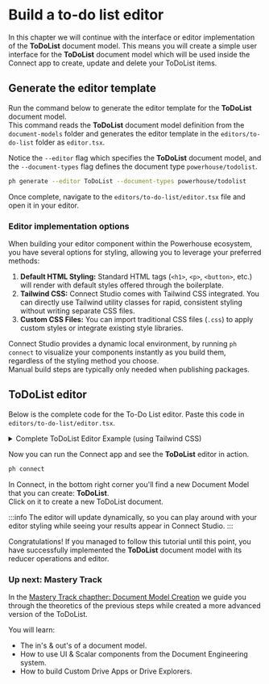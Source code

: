 # Build a to-do list editor

In this chapter we will continue with the interface or editor implementation of the **ToDoList** document model. This means you will create a simple user interface for the **ToDoList** document model which will be used inside the Connect app to create, update and delete your ToDoList items.

## Generate the editor template

Run the command below to generate the editor template for the **ToDoList** document model.   
This command reads the **ToDoList** document model definition from the `document-models` folder and generates the editor template in the `editors/to-do-list` folder as `editor.tsx`.

Notice the `--editor` flag which specifies the **ToDoList** document model, and the `--document-types` flag defines the document type `powerhouse/todolist`.

```bash
ph generate --editor ToDoList --document-types powerhouse/todolist
```

Once complete, navigate to the `editors/to-do-list/editor.tsx` file and open it in your editor.


### Editor implementation options

When building your editor component within the Powerhouse ecosystem, you have several options for styling, allowing you to leverage your preferred methods:

1.  **Default HTML Styling:** Standard HTML tags (`<h1>`, `<p>`, `<button>`, etc.) will render with default styles offered through the boilerplate. 
2.  **Tailwind CSS:** Connect Studio comes with Tailwind CSS integrated. You can directly use Tailwind utility classes for rapid, consistent styling without writing separate CSS files.
3.  **Custom CSS Files:** You can import traditional CSS files (`.css`) to apply custom styles or integrate existing style libraries.

Connect Studio provides a dynamic local environment, by running `ph connect` to visualize your components instantly as you build them, regardless of the styling method you choose.    
Manual build steps are typically only needed when publishing packages.

## ToDoList editor

Below is the complete code for the To-Do List editor. Paste this code in `editors/to-do-list/editor.tsx`.

<details>
<summary>Complete ToDoList Editor Example (using Tailwind CSS)</summary>

```typescript
import { EditorProps } from 'document-model';
import {
    ToDoListState,
    ToDoListAction,
    ToDoListLocalState,
    ToDoItem,
    actions,
    ToDoListDocument,
} from '../../document-models/to-do-list/index.js';
import { useState } from 'react';

// EditorProps is a generic type that provides the document and a dispatch function.
// The dispatch function is used to send actions to the document's reducer to update the state.
export type IProps = EditorProps<ToDoListDocument>;

export default function Editor(props: IProps) {
    // Destructure document and dispatch from props.
    const { document, dispatch } = props;
    // Get the global state from the document. This state is shared across all editors of this document.
    const {
        state: { global: state },
    } = document;

    // React's useState hook is used for local component state.
    // This state is not shared with other components.
    // `todoItem` stores the text of the new to-do item being added.
    const [todoItem, setTodoItem] = useState('');
    // `editingItemId` stores the ID of the item currently being edited.
    const [editingItemId, setEditingItemId] = useState<string | null>(null);
    // `editedText` stores the text of the item while it's being edited.
    const [editedText, setEditedText] = useState('');

    return (
        <div className="p-4 font-sans max-w-lg mx-auto">
            <h1 className="text-2xl font-bold mb-4 text-center">To-do List</h1>
            <div className="w-96 mx-auto">
                <div className="flex mb-4">
                    <input
                        className="border border-gray-300 p-2 rounded-l-md flex-grow"
                        placeholder="Insert task here..."
                        value={todoItem}
                        onChange={e => setTodoItem(e.target.value)}
                        onKeyDown={e => {
                            if (e.key === 'Enter') {
                                // Dispatch an action to add a new to-do item.
                                // `actions.addTodoItem` is an action creator from our document model.
                                dispatch(
                                    actions.addTodoItem({
                                        id: Math.random().toString(), // In a real app, use a more robust ID generation.
                                        text: todoItem,
                                    })
                                );
                                setTodoItem('');
                            }
                        }}
                    />
                    <button
                        className="bg-blue-500 hover:bg-blue-600 text-white p-2 rounded-r-md"
                        onClick={() => {
                            // Also add item on button click.
                            dispatch(
                                actions.addTodoItem({
                                    id: Math.random().toString(),
                                    text: todoItem,
                                })
                            );
                            setTodoItem('');
                        }}
                    >
                        Add
                    </button>
                </div>
                <ul className="list-none p-0">
                    {/* Map over the items in the global state to render each to-do item. */}
                    {state.items.map((item: ToDoItem) => (
                        <li
                            key={item.id}
                            className="flex items-center p-2 relative border-b border-gray-200"
                        >
                            <input
                                type="checkbox"
                                checked={item.checked}
                                className="mr-3"
                                onChange={() => {
                                    // Dispatch an action to update the checked status of an item.
                                    dispatch(
                                        actions.updateTodoItem({
                                            id: item.id,
                                            checked: !item.checked,
                                        })
                                    );
                                }}
                            />
                            {/* Conditional rendering: show an input field if the item is being edited, otherwise show the text. */}
                            {editingItemId === item.id ? (
                                <input
                                    value={editedText}
                                    onChange={e =>
                                        setEditedText(e.target.value)
                                    }
                                    onKeyDown={e => {
                                        if (e.key === 'Enter') {
                                            // Dispatch an action to update the item's text.
                                            dispatch(
                                                actions.updateTodoItem({
                                                    id: item.id,
                                                    text: editedText,
                                                })
                                            );
                                            // Exit editing mode.
                                            setEditingItemId(null);
                                        }
                                    }}
                                    className="flex-grow"
                                    autoFocus // Automatically focus the input when it appears.
                                />
                            ) : (
                                <div className="flex items-center flex-grow gap-1">
                                    <span
                                        onClick={() => {
                                            // Enter editing mode when the text is clicked.
                                            setEditingItemId(item.id);
                                            setEditedText(item.text);
                                        }}
                                        className={`cursor-pointer ${
                                            item.checked
                                                ? 'line-through text-gray-500'
                                                : ''
                                        }`}
                                    >
                                        {item.text}
                                    </span>
                                    <span
                                        onClick={() =>
                                            dispatch(
                                                actions.deleteTodoItem({
                                                    id: item.id,
                                                })
                                            )
                                        }
                                        className="text-gray-400 cursor-pointer opacity-40 transition-all duration-200 text-base font-bold inline-flex items-center pl-1 hover:opacity-100 hover:text-red-500"
                                    >
                                        ×
                                    </span>
                                </div>
                            )}
                        </li>
                    ))}
                </ul>
            </div>
        </div>
    );
}
```
</details>

Now you can run the Connect app and see the **ToDoList** editor in action.

```bash
ph connect
```

In Connect, in the bottom right corner you'll find a new Document Model that you can create: **ToDoList**.    
Click on it to create a new ToDoList document.

:::info
The editor will update dynamically, so you can play around with your editor styling while seeing your results appear in Connect Studio. 
:::

Congratulations!
If you managed to follow this tutorial until this point, you have successfully implemented the **ToDoList** document model with its reducer operations and editor. 

### Up next: Mastery Track

In the [Mastery Track chapther: Document Model Creation](/academy/MasteryTrack/DocumentModelCreation/WhatIsADocumentModel) we guide you through the theoretics of the previous steps while created a more advanced version of the ToDoList.

You will learn: 
- The in's & out's of a document model.
- How to use UI & Scalar components from the Document Engineering system.
- How to build Custom Drive Apps or Drive Explorers. 

